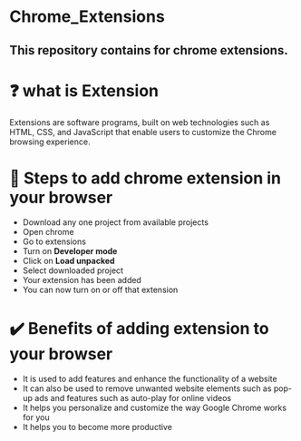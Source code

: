 # Chrome_Extensions

## This repository contains for chrome extensions. 

# ❓ what is Extension
Extensions are software programs, built on web technologies such as HTML, CSS, and JavaScript that enable users to customize the Chrome browsing experience.

# 📝 Steps to add chrome extension in your browser
- Download any one project from available projects
- Open chrome
- Go to extensions
- Turn on **Developer mode**
- Click on **Load unpacked**
- Select downloaded project
- Your extension has been added
- You can now turn on or off that extension

# ✔️ Benefits of adding extension to your browser
- It is used to add features and enhance the functionality of a website
- It can also be used to remove unwanted website elements such as pop-up ads and features such as auto-play for online videos
- It helps you personalize and customize the way Google Chrome works for you
- It helps you to become more productive
